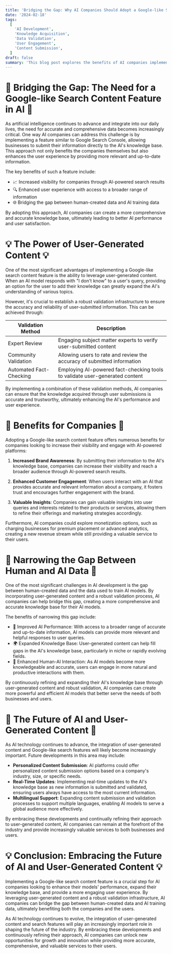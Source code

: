 ```yaml
---
title: 'Bridging the Gap: Why AI Companies Should Adopt a Google-like Search Content Feature'
date: '2024-02-18'
tags:
  [
    'AI Development',
    'Knowledge Acquisition',
    'Data Validation',
    'User Engagement',
    'Content Submission',
  ]
draft: false
summary: 'This blog post explores the benefits of AI companies implementing a feature similar to Google Search Console, allowing businesses to submit their information to the AIs knowledge base. By incorporating user-generated content and a robust validation infrastructure, AI companies can bridge the gap between human-created data and AI training data, ultimately benefiting both the companies and the users.'
---
```


# 🌉 Bridging the Gap: The Need for a Google-like Search Content Feature in AI 🌉

As artificial intelligence continues to advance and integrate into our daily lives, the need for accurate and comprehensive data becomes increasingly critical. One way AI companies can address this challenge is by implementing a feature similar to Google Search Console, allowing businesses to submit their information directly to the AI's knowledge base. This approach not only benefits the companies themselves but also enhances the user experience by providing more relevant and up-to-date information.

The key benefits of such a feature include:

- 📈 Increased visibility for companies through AI-powered search results
- 🔍 Enhanced user experience with access to a broader range of information
- 🌐 Bridging the gap between human-created data and AI training data

By adopting this approach, AI companies can create a more comprehensive and accurate knowledge base, ultimately leading to better AI performance and user satisfaction.

# 💡 The Power of User-Generated Content 💡

One of the most significant advantages of implementing a Google-like search content feature is the ability to leverage user-generated content. When an AI model responds with "I don't know" to a user's query, providing an option for the user to add their knowledge can greatly expand the AI's understanding of various topics.

However, it's crucial to establish a robust validation infrastructure to ensure the accuracy and reliability of user-submitted information. This can be achieved through:

| Validation Method       | Description                                                                 |
| ----------------------- | --------------------------------------------------------------------------- |
| Expert Review           | Engaging subject matter experts to verify user-submitted content            |
| Community Validation    | Allowing users to rate and review the accuracy of submitted information     |
| Automated Fact-Checking | Employing AI-powered fact-checking tools to validate user-generated content |

By implementing a combination of these validation methods, AI companies can ensure that the knowledge acquired through user submissions is accurate and trustworthy, ultimately enhancing the AI's performance and user experience.

# 🏢 Benefits for Companies 🏢

Adopting a Google-like search content feature offers numerous benefits for companies looking to increase their visibility and engage with AI-powered platforms:

1. **Increased Brand Awareness**: By submitting their information to the AI's knowledge base, companies can increase their visibility and reach a broader audience through AI-powered search results.

2. **Enhanced Customer Engagement**: When users interact with an AI that provides accurate and relevant information about a company, it fosters trust and encourages further engagement with the brand.

3. **Valuable Insights**: Companies can gain valuable insights into user queries and interests related to their products or services, allowing them to refine their offerings and marketing strategies accordingly.

Furthermore, AI companies could explore monetization options, such as charging businesses for premium placement or advanced analytics, creating a new revenue stream while still providing a valuable service to their users.

# 🔬 Narrowing the Gap Between Human and AI Data 🔬

One of the most significant challenges in AI development is the gap between human-created data and the data used to train AI models. By incorporating user-generated content and a robust validation process, AI companies can help bridge this gap, creating a more comprehensive and accurate knowledge base for their AI models.

The benefits of narrowing this gap include:

- 🎯 Improved AI Performance: With access to a broader range of accurate and up-to-date information, AI models can provide more relevant and helpful responses to user queries.
- 🌍 Expanded Knowledge Base: User-generated content can help fill gaps in the AI's knowledge base, particularly in niche or rapidly evolving fields.
- 🤖 Enhanced Human-AI Interaction: As AI models become more knowledgeable and accurate, users can engage in more natural and productive interactions with them.

By continuously refining and expanding their AI's knowledge base through user-generated content and robust validation, AI companies can create more powerful and efficient AI models that better serve the needs of both businesses and users.

# 🚀 The Future of AI and User-Generated Content 🚀

As AI technology continues to advance, the integration of user-generated content and Google-like search features will likely become increasingly important. Future developments in this area may include:

- **Personalized Content Submission**: AI platforms could offer personalized content submission options based on a company's industry, size, or specific needs.
- **Real-Time Updates**: Implementing real-time updates to the AI's knowledge base as new information is submitted and validated, ensuring users always have access to the most current information.
- **Multilingual Support**: Expanding content submission and validation processes to support multiple languages, enabling AI models to serve a global audience more effectively.

By embracing these developments and continually refining their approach to user-generated content, AI companies can remain at the forefront of the industry and provide increasingly valuable services to both businesses and users.

# 💡 Conclusion: Embracing the Future of AI and User-Generated Content 💡

Implementing a Google-like search content feature is a crucial step for AI companies looking to enhance their models' performance, expand their knowledge base, and provide a more engaging user experience. By leveraging user-generated content and a robust validation infrastructure, AI companies can bridge the gap between human-created data and AI training data, ultimately benefiting both the companies and the users.

As AI technology continues to evolve, the integration of user-generated content and search features will play an increasingly important role in shaping the future of the industry. By embracing these developments and continuously refining their approach, AI companies can unlock new opportunities for growth and innovation while providing more accurate, comprehensive, and valuable services to their users.

